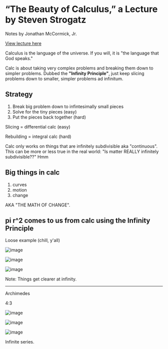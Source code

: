 # “The Beauty of Calculus,” a Lecture by Steven Strogatz

Notes by Jonathan McCormick, Jr.

[View lecture here](https://youtu.be/1r6893ga_So)




Calculus is the language of the universe. If you will, it is "the language that God speaks."

Calc is about taking very complex problems and breaking them down to simpler problems. Dubbed 
the **"Infinity Principle"**, just keep slicing problems down to smaller, simpler problems ad
infinitum.

## Strategy 

1. Break big problem down to infintesimally small pieces
2. Solve for the tiny pieces (easy)
3. Put the pieces back together (hard)



Slicing = differential calc (easy)

Rebuilding = integral calc (hard)




Calc only works on things that are infinitely subdivisible aka "continuous". 
This can be more or less true in the real world: "Is matter REALLY infinitely 
subdivisible??" Hmm




## Big things in calc
1. curves 
2. motion
3. change


AKA "THE MATH OF CHANGE".



## pi r^2 comes to us from calc using the Infinity Principle

Loose example (chill, y'all)

![image](https://user-images.githubusercontent.com/67705789/177059838-345098a2-8499-44f4-b3d7-bc24ce59daec.png)

![image](https://user-images.githubusercontent.com/67705789/177059878-6225216e-4609-4130-b059-a22745b37187.png)

![image](https://user-images.githubusercontent.com/67705789/177059864-d3eed8ea-e48a-44ea-92ae-245d73c5141b.png)
 
Note: Things get clearer at infinity.

*** 

Archimedes 

4:3 

![image](https://user-images.githubusercontent.com/67705789/177060079-93dc2ae7-390c-4807-96c6-467fa7a7c9b0.png)

![image](https://user-images.githubusercontent.com/67705789/177060091-4aa3dec6-5d40-4b7e-adf5-553454d8c7c5.png)

![image](https://user-images.githubusercontent.com/67705789/177060106-310cda80-807f-46bd-bdec-e27e2374bd01.png)

Infinite series. 


